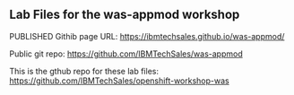 ## Lab Files for the was-appmod workshop 
PUBLISHED Githib page URL: https://ibmtechsales.github.io/was-appmod/
 
 
Public git repo: https://github.com/IBMTechSales/was-appmod
 
 
This is the gthub repo for these lab files: https://github.com/IBMTechSales/openshift-workshop-was
